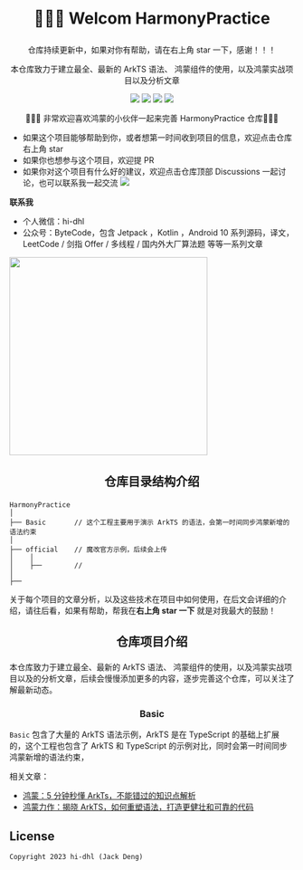 # <p align="center"> 👋👋👋 Welcom HarmonyPractice </p>



<p align="center"> 仓库持续更新中，如果对你有帮助，请在右上角 star 一下，感谢！！！</p>
<p align="center"> 本仓库致力于建立最全、最新的 ArkTS 语法、 鸿蒙组件的使用，以及鸿蒙实战项目以及分析文章 </p>

<p align="center">
<a href="https://github.com/hi-dhl"><img src="https://img.shields.io/badge/GitHub-DHL-4BC51D.svg?style=flat"></a>  <a href="https://opensource.org/licenses/Apache-2.0"><img src="https://img.shields.io/badge/license-Apache2.0-blue.svg?style=flat"></a> <img src="https://img.shields.io/badge/language-ArkTs-orange.svg"/>  <img src="https://img.shields.io/badge/platform-android | iOS | Harmony-lightgrey.svg"/>
</p>

<p align="center"> 👋👋👋 非常欢迎喜欢鸿蒙的小伙伴一起来完善 HarmonyPractice 仓库💪💪💪</p>


* 如果这个项目能够帮助到你，或者想第一时间收到项目的信息，欢迎点击仓库右上角 star
* 如果你也想参与这个项目，欢迎提 PR
* 如果你对这个项目有什么好的建议，欢迎点击仓库顶部 Discussions 一起讨论，也可以联系我一起交流
![](https://img.hi-dhl.com/17058167366591.jpg)


**联系我**

* 个人微信：hi-dhl
* 公众号：ByteCode，包含 Jetpack ，Kotlin ，Android 10 系列源码，译文，LeetCode / 剑指 Offer / 多线程 / 国内外大厂算法题 等等一系列文章

<img src='http://cdn.51git.cn/2020-10-20-151047.png' width = 350px/>


## <p align="center"> 仓库目录结构介绍 </p>

```
HarmonyPractice
│
├── Basic       // 这个工程主要用于演示 ArkTS 的语法，会第一时间同步鸿蒙新增的语法约束
│
├── official    // 魔改官方示例，后续会上传
│    │
│    ├──        // 
│
├──             
```

关于每个项目的文章分析，以及这些技术在项目中如何使用，在后文会详细的介绍，请往后看，如果有帮助，帮我在**右上角 star 一下** 就是对我最大的鼓励！

## <p align="center"> 仓库项目介绍 </p>

本仓库致力于建立最全、最新的 ArkTS 语法、 鸿蒙组件的使用，以及鸿蒙实战项目以及的分析文章，后续会慢慢添加更多的内容，逐步完善这个仓库，可以关注了解最新动态。

### <p align="center"> Basic </p>

`Basic` 包含了大量的 ArkTS 语法示例，ArkTS 是在 TypeScript 的基础上扩展的，这个工程也包含了 ArkTS 和 TypeScript 的示例对比，同时会第一时间同步鸿蒙新增的语法约束，

相关文章：

* [鸿蒙：5 分钟秒懂 ArkTs，不能错过的知识点解析](https://mp.weixin.qq.com/s/ss7sUTdkHLDlDegYjfs_Zg)
* [鸿蒙力作：揭晓 ArkTS，如何重塑语法，打造更健壮和可靠的代码](https://mp.weixin.qq.com/s/HcY12dDT5vjSrSDgJorjrg)



## License

```
Copyright 2023 hi-dhl (Jack Deng)
```


